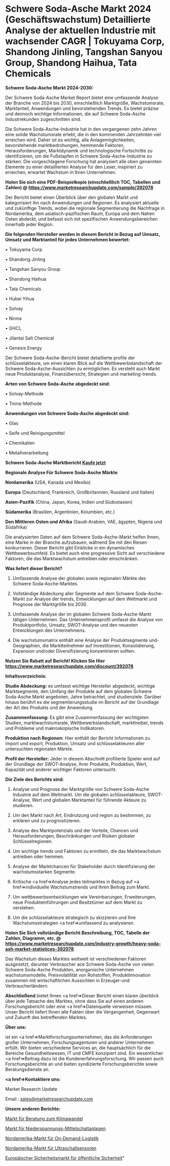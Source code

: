 # Schwere Soda-Asche Markt 2024 (Geschäftswachstum) Detaillierte Analyse der aktuellen Industrie mit wachsender CAGR | Tokuyama Corp, Shandong Jinling, Tangshan Sanyou Group, Shandong Haihua, Tata Chemicals

<strong>Schwere Soda-Asche Markt 2024-2030:</strong>

Der Schwere Soda-Asche Market Report bietet eine umfassende Analyse der Branche von 2024 bis 2030, einschließlich Marktgröße, Wachstumsrate, Marktanteil, Anwendungen und bevorstehenden Trends. Es bietet präzise und dennoch wichtige Informationen, die auf Schwere Soda-Asche Industriekunden zugeschnitten sind.

Die Schwere Soda-Asche-Industrie hat in den vergangenen zehn Jahren eine solide Wachstumsrate erlebt, die in den kommenden Jahrzehnten viel erreichen wird. Daher ist es wichtig, alle Anlagemöglichkeiten, bevorstehende marktbedrohungen, hemmende Faktoren, Herausforderungen, Marktdynamik und technologische Fortschritte zu identifizieren, um die Fußstapfen in Schwere Soda-Asche-Industrie zu stärken. Die vorgeschlagene Forschung hat analysiert alle oben genannten Elemente zu einer detaillierten Analyse für den Leser, inspiriert zu erreichen, erwartet Wachstum in Ihren Unternehmen.

<strong>Holen Sie sich eine PDF-Beispielkopie (einschließlich TOC, Tabellen und Zahlen) @
</strong><strong><a href=https://www.marketresearchupdate.com/sample/392078><strong>https://www.marketresearchupdate.com/sample/392078</u></font></a></strong></strong>

Der Bericht bietet einen Überblick über den globalen Markt und kategorisiert ihn nach Anwendungen und Regionen. Es analysiert aktuelle und zukünftige Trends, wobei die regionale Segmentierung die Nachfrage in Nordamerika, dem asiatisch-pazifischen Raum, Europa und dem Nahen Osten abdeckt, und befasst sich mit spezifischen Anwendungsbereichen innerhalb jeder Region.

<strong>Die folgenden Hersteller werden in diesem Bericht in Bezug auf Umsatz, Umsatz und Marktanteil für jedes Unternehmen bewertet:</strong>

• Tokuyama Corp

• Shandong Jinling

• Tangshan Sanyou Group

• Shandong Haihua

• Tata Chemicals

• Hubei Yihua

• Solvay

• Nirma

• GHCL

• Jilantai Salt Chemical

• Genesis Energy

Der Schwere Soda-Asche-Bericht bietet detaillierte profile der schlüsselakteure, um einen klaren Blick auf die Wettbewerbslandschaft der Schwere Soda-Asche-Aussichten zu ermöglichen. Es versteht auch Markt neue Produktanalyse, Finanzübersicht, Strategien und marketing-trends.

<strong>Arten von Schwere Soda-Asche abgedeckt sind:</strong>

• Solvay-Methode

• Trona-Methode

<strong>Anwendungen von Schwere Soda-Asche abgedeckt sind:</strong>

• Glas

• Seife und Reinigungsmittel

• Chemikalien

• Metallverarbeitung

<strong>Schwere Soda-Asche Marktbericht <a href=https://www.marketresearchupdate.com/buynow/392078>Kaufe jetzt</a></strong>

<strong>Regionale Analyse Für Schwere Soda-Asche Märkte</strong>

<strong>Nordamerika</strong> (USA, Kanada und Mexiko)

<strong>Europa</strong> (Deutschland, Frankreich, Großbritannien, Russland und Italien)

<strong>Asien-Pazifik</strong> (China, Japan, Korea, Indien und Südostasien)

<strong>Südamerika</strong> (Brasilien, Argentinien, Kolumbien, etc.)

<strong>Den Mittleren</strong> <strong>Osten und Afrika</strong> (Saudi-Arabien, VAE, ägypten, Nigeria und Südafrika)

Die analysierten Daten auf dem Schwere Soda-Asche-Markt helfen Ihnen, eine Marke in der Branche aufzubauen, während Sie mit den Riesen konkurrieren. Dieser Bericht gibt Einblicke in ein dynamisches Wettbewerbsumfeld. Es bietet auch eine progressive Sicht auf verschiedene Faktoren, die das Marktwachstum antreiben oder einschränken.

<strong>Was liefert dieser Bericht?</strong>

1. Umfassende Analyse der globalen sowie regionalen Märkte des Schwere Soda-Asche-Marktes.

2. Vollständige Abdeckung aller Segmente auf dem Schwere Soda-Asche-Markt zur Analyse der trends, Entwicklungen auf dem Weltmarkt und Prognose der Marktgröße bis 2030.

3. Umfassende Analyse der im globalen Schwere Soda-Asche-Markt tätigen Unternehmen. Das Unternehmensprofil umfasst die Analyse von Produktportfolio, Umsatz, SWOT-Analyse und den neuesten Entwicklungen des Unternehmens.

4. Die wachstumsmatrix enthält eine Analyse der Produktsegmente und-Geographien, die Marktteilnehmer auf Investitionen, Konsolidierung, Expansion und/oder Diversifizierung konzentrieren sollten.

<strong>Nutzen Sie Rabatt auf Bericht! Klicken Sie Hier
</strong><strong><a href=https://www.marketresearchupdate.com/discount/392078>https://www.marketresearchupdate.com/discount/392078</b></u></font></strong></a>

<strong>Inhaltsverzeichnis:</strong>

<strong>Studie Abdeckung:</strong> es umfasst wichtige Hersteller abgedeckt, wichtige Marktsegmente, den Umfang der Produkte auf dem globalen Schwere Soda-Asche Markt angeboten, Jahre betrachtet, und studienziele. Darüber hinaus berührt es die segmentierungsstudie im Bericht auf der Grundlage der Art des Produkts und der Anwendung.

<strong>Zusammenfassung:</strong> Es gibt eine Zusammenfassung der wichtigsten Studien, marktwachstumsrate, Wettbewerbslandschaft, markttreiber, trends und Probleme und makroskopische Indikatoren.

<strong>Produktion nach Regionen:</strong> Hier enthält der Bericht Informationen zu import und export, Produktion, Umsatz und schlüsselakteuren aller untersuchten regionalen Märkte.

<strong>Profil der Hersteller:</strong> Jeder in diesem Abschnitt profilierte Spieler wird auf der Grundlage der SWOT-Analyse, Ihrer Produkte, Produktion, Wert, Kapazität und anderer wichtiger Faktoren untersucht.

<strong>Die Ziele des Berichts sind:</strong>

1) Analyse und Prognose der Marktgröße von Schwere Soda-Asche Industrie auf dem Weltmarkt.
Um die globalen schlüsselakteure, SWOT-Analyse, Wert und globalen Marktanteil für führende Akteure zu studieren.

2) Um den Markt nach Art, Endnutzung und region zu bestimmen, zu erklären und zu prognostizieren.

3) Analyse des Marktpotenzials und der Vorteile, Chancen und Herausforderungen, Beschränkungen und Risiken globaler Schlüsselregionen.

4) Um wichtige trends und Faktoren zu ermitteln, die das Marktwachstum antreiben oder hemmen.

5) Analyse der Marktchancen für Stakeholder durch Identifizierung der wachstumsstarken Segmente.

6) Kritische <a href=>Analyse</a> jedes teilmarktes in Bezug auf <a href=>individuelle</a> Wachstumstrends und Ihren Beitrag zum Markt.

7) Um wettbewerbsentwicklungen wie Vereinbarungen, Erweiterungen, neue Produkteinführungen und Besitztümer auf dem Markt zu verstehen.

8) Um die schlüsselakteure strategisch zu skizzieren und Ihre Wachstumsstrategien <a href=>umfassend</a> zu analysieren.

<strong>Holen Sie Sich vollständige Bericht Beschreibung, TOC, Tabelle der Zahlen, Diagramm, etc. @ </strong><strong><a href=https://www.marketresearchupdate.com/industry-growth/heavy-soda-ash-market-statistices-392078>https://www.marketresearchupdate.com/industry-growth/heavy-soda-ash-market-statistices-392078</a></font></strong>

Das Wachstum dieses Marktes weltweit ist verschiedenen Faktoren ausgesetzt, darunter Verbraucher ace Schwere Soda-Asche von vielen Schwere Soda-Asche Produkten, anorganische Unternehmen wachstumsmodelle, Preisvolatilität von Rohstoffen, Produktinnovation zusammen mit wirtschaftlichen Aussichten in Erzeuger-und Verbraucherländern.

<strong>Abschließend</strong> bietet Ihnen <a href=>Dieser</a> Bericht einen klaren überblick über jede Tatsache des Marktes, ohne dass Sie auf einen anderen Forschungsbericht oder eine <a href=>Datenquelle</a> verweisen müssen. Unser Bericht liefert Ihnen alle Fakten über die Vergangenheit, Gegenwart und Zukunft des betreffenden Marktes.

<strong>Über uns:</strong>

 ist ein <a href=>Marktfors</a>chungsunternehmen, das die Anforderungen großer Unternehmen, Forschungsagenturen und anderer Unternehmen erfüllt. Wir bieten verschiedene Services an, die hauptsächlich für die Bereiche Gesundheitswesen, IT und CMFE konzipiert sind. Ein wesentlicher <a href=>Beitrag</a> dazu ist die Kundenerfahrungsforschung. Wir passen auch Forschungsberichte an und bieten syndizierte Forschungsberichte sowie Beratungsdienste an.

<strong><a href=>Kontaktiere uns:</a></strong>

Market Research Update

Email : sales@marketresearchupdate.com

<strong>Unsere anderen Berichte:</strong>

<a href=https://www.linkedin.com/pulse/climate-change-consulting-market-size-historical>Markt für Beratung zum Klimawandel</a>

<a href=https://www.linkedin.com/pulse/low-voltage-medium-switchgear-market-outlooks>Markt für Niederspannungs-Mittelschaltanlagen</a>

<a href=https://www.linkedin.com/pulse/north-america-on-demand-logistics-market-size>Nordamerika-Markt für On-Demand-Logistik</a>

<a href=https://www.linkedin.com/pulse/north-america-ultrasound-sensors-market-2023>Nordamerika-Markt für Ultraschallsensoren</a>

<a href=https://www.linkedin.com/pulse/europe-public-safety-security-market-w5t3f/>Europäischer Sicherheitsmarkt für öffentliche Sicherheit</a>"
